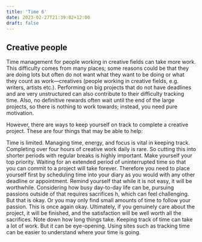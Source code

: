 ```yaml
---
title: 'Time 6'
date: 2023-02-27T21:39:02+12:00
draft: false
---
```


## Creative people

Time management for people working in creative fields can take more work. This difficulty comes from many places; some reasons could be that they are doing lots but often do not want what they want to be doing or what they count as work—creatives (people working in creative fields, e.g. writers, artists etc.). Performing on big projects that do not have deadlines and are very unstructured can also contribute to their difficulty tracking time. Also, no definitive rewards often wait until the end of the large projects, so there is nothing to work towards; instead, you need pure motivation.

However, there are ways to keep yourself on track to complete a creative project. These are four things that may be able to help:

Time is limited. Managing time, energy, and focus is vital in keeping track. Completing over four hours of creative work daily is rare. So cutting this into shorter periods with regular breaks is highly important.
Make yourself your top priority. Waiting for an extended period of uninterrupted time so that you can commit to a project will take forever. Therefore you need to place yourself first by scheduling time into your diary as you would with any other deadline or appointment.
Remind yourself that while it is not easy, it will be worthwhile. Considering how busy day-to-day life can be, pursuing passions outside of that requires sacrifices h, which can feel challenging. But that is okay. Or you may only find small amounts of time to follow your passion. This is once again okay. Ultimately, if you genuinely care about the project, it will be finished, and the satisfaction will be well worth all the sacrifices.
Note down how long things take. Keeping track of time can take a lot of work. But it can be eye-opening. Using sites such as tracking time can be easier to understand where your time is going.
